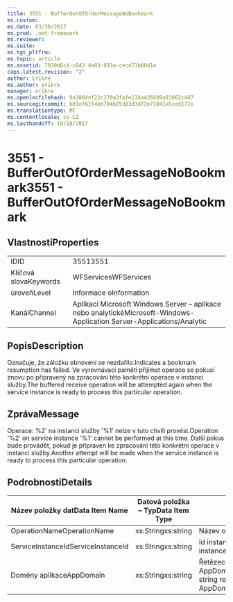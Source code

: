 ```yaml
---
title: 3551 - BufferOutOfOrderMessageNoBookmark
ms.custom: 
ms.date: 03/30/2017
ms.prod: .net-framework
ms.reviewer: 
ms.suite: 
ms.tgt_pltfrm: 
ms.topic: article
ms.assetid: 7930d6c4-c843-4a83-933a-cecd71b80d1e
caps.latest.revision: "2"
author: Erikre
ms.author: erikre
manager: erikre
ms.openlocfilehash: 9a380def22c270a3fafe118a426609a93862c447
ms.sourcegitcommit: bd1ef61f4bb794b25383d3d72e71041a5ced172e
ms.translationtype: MT
ms.contentlocale: cs-CZ
ms.lasthandoff: 10/18/2017
---
```

# <a name="3551---bufferoutofordermessagenobookmark"></a><span data-ttu-id="f541d-102">3551 - BufferOutOfOrderMessageNoBookmark</span><span class="sxs-lookup"><span data-stu-id="f541d-102">3551 - BufferOutOfOrderMessageNoBookmark</span></span>
## <a name="properties"></a><span data-ttu-id="f541d-103">Vlastnosti</span><span class="sxs-lookup"><span data-stu-id="f541d-103">Properties</span></span>  
  
|||  
|-|-|  
|<span data-ttu-id="f541d-104">ID</span><span class="sxs-lookup"><span data-stu-id="f541d-104">ID</span></span>|<span data-ttu-id="f541d-105">3551</span><span class="sxs-lookup"><span data-stu-id="f541d-105">3551</span></span>|  
|<span data-ttu-id="f541d-106">Klíčová slova</span><span class="sxs-lookup"><span data-stu-id="f541d-106">Keywords</span></span>|<span data-ttu-id="f541d-107">WFServices</span><span class="sxs-lookup"><span data-stu-id="f541d-107">WFServices</span></span>|  
|<span data-ttu-id="f541d-108">úroveň</span><span class="sxs-lookup"><span data-stu-id="f541d-108">Level</span></span>|<span data-ttu-id="f541d-109">Informace o</span><span class="sxs-lookup"><span data-stu-id="f541d-109">Information</span></span>|  
|<span data-ttu-id="f541d-110">Kanál</span><span class="sxs-lookup"><span data-stu-id="f541d-110">Channel</span></span>|<span data-ttu-id="f541d-111">Aplikaci Microsoft Windows Server – aplikace nebo analytické</span><span class="sxs-lookup"><span data-stu-id="f541d-111">Microsoft-Windows-Application Server-Applications/Analytic</span></span>|  
  
## <a name="description"></a><span data-ttu-id="f541d-112">Popis</span><span class="sxs-lookup"><span data-stu-id="f541d-112">Description</span></span>  
 <span data-ttu-id="f541d-113">Označuje, že záložku obnovení se nezdařilo.</span><span class="sxs-lookup"><span data-stu-id="f541d-113">Indicates a bookmark resumption has failed.</span></span> <span data-ttu-id="f541d-114">Ve vyrovnávací paměti přijímat operace se pokusí znovu po připravený na zpracování této konkrétní operace v instanci služby.</span><span class="sxs-lookup"><span data-stu-id="f541d-114">The buffered receive operation will be attempted again when the service instance is ready to process this particular operation.</span></span>  
  
## <a name="message"></a><span data-ttu-id="f541d-115">Zpráva</span><span class="sxs-lookup"><span data-stu-id="f541d-115">Message</span></span>  
 <span data-ttu-id="f541d-116">Operace: %2' na instanci služby '%1' nelze v tuto chvíli provést.</span><span class="sxs-lookup"><span data-stu-id="f541d-116">Operation '%2' on service instance '%1' cannot be performed at this time.</span></span> <span data-ttu-id="f541d-117">Další pokus bude provádět, pokud je připraven ke zpracování této konkrétní operace v instanci služby.</span><span class="sxs-lookup"><span data-stu-id="f541d-117">Another attempt will be made when the service instance is ready to process this particular operation.</span></span>  
  
## <a name="details"></a><span data-ttu-id="f541d-118">Podrobnosti</span><span class="sxs-lookup"><span data-stu-id="f541d-118">Details</span></span>  
  
|<span data-ttu-id="f541d-119">Název položky dat</span><span class="sxs-lookup"><span data-stu-id="f541d-119">Data Item Name</span></span>|<span data-ttu-id="f541d-120">Datová položka – Typ</span><span class="sxs-lookup"><span data-stu-id="f541d-120">Data Item Type</span></span>|<span data-ttu-id="f541d-121">Popis</span><span class="sxs-lookup"><span data-stu-id="f541d-121">Description</span></span>|  
|--------------------|--------------------|-----------------|  
|<span data-ttu-id="f541d-122">OperationName</span><span class="sxs-lookup"><span data-stu-id="f541d-122">OperationName</span></span>|<span data-ttu-id="f541d-123">xs:String</span><span class="sxs-lookup"><span data-stu-id="f541d-123">xs:string</span></span>|<span data-ttu-id="f541d-124">Název operace.</span><span class="sxs-lookup"><span data-stu-id="f541d-124">The name of the operation.</span></span>|  
|<span data-ttu-id="f541d-125">ServiceInstanceId</span><span class="sxs-lookup"><span data-stu-id="f541d-125">ServiceInstanceId</span></span>|<span data-ttu-id="f541d-126">xs:String</span><span class="sxs-lookup"><span data-stu-id="f541d-126">xs:string</span></span>|<span data-ttu-id="f541d-127">Id instance služby.</span><span class="sxs-lookup"><span data-stu-id="f541d-127">The id of the service instance.</span></span>|  
|<span data-ttu-id="f541d-128">Domény aplikace</span><span class="sxs-lookup"><span data-stu-id="f541d-128">AppDomain</span></span>|<span data-ttu-id="f541d-129">xs:String</span><span class="sxs-lookup"><span data-stu-id="f541d-129">xs:string</span></span>|<span data-ttu-id="f541d-130">Řetězec vrácený AppDomain.CurrentDomain.FriendlyName.</span><span class="sxs-lookup"><span data-stu-id="f541d-130">The string returned by AppDomain.CurrentDomain.FriendlyName.</span></span>|
